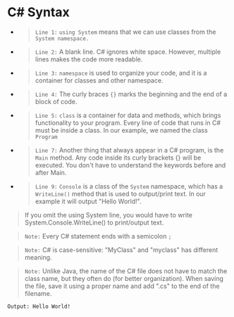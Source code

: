 # C# Syntax

- > `Line 1:` `using System` means that we can use classes from the `System namespace.`

- > `Line 2:` A blank line. C# ignores white space. However, multiple lines makes the code more readable.

- > `Line 3:` `namespace` is used to organize your code, and it is a container for classes and other namespace.

- > `Line 4:` The curly braces `{}` marks the beginning and the end of a block of code.

- > `Line 5:` `class` is a container for data and methods, which brings functionality to your program. Every line of code that runs in C# must be inside a class. In our example, we named the class `Program`

- > `Line 7:` Another thing that always appear in a C# program, is the `Main` method. Any code inside its curly brackets {} will be executed. You don't have to understand the keywords before and after Main.

- > `Line 9:` `Console` is a class of the `System` namespace, which has a `WriteLine()` method that is used to output/print text. In our example it will output "Hello World!". 

> If you omit the using System line, you would have to write System.Console.WriteLine() to print/output text.

> `Note:` Every C# statement ends with a semicolon `;`

> `Note:` C# is case-sensitive: "MyClass" and "myclass" has different meaning.

> `Note:` Unlike Java, the name of the C# file does not have to match the class name, but they often do (for better organization). When saving the file, save it using a proper name and add ".cs" to the end of the filename.

```
Output: Hello World!
```